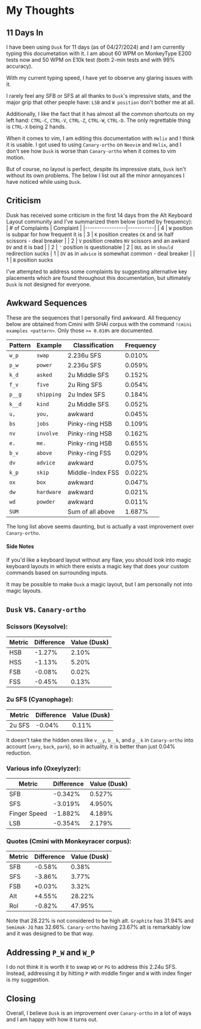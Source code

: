 # My Thoughts
<!-- toc -->

## 11 Days In
I have been using `Dusk` for 11 days (as of 04/27/2024) and I am currently typing this documetation with it. I am about 60 WPM on MonkeyType E200 tests now and 50 WPM on E10k test (both 2-min tests and with 99% accuracy).

With my current typing speed, I have yet to observe any glaring issues with it. 

I rarely feel any SFB or SFS at all thanks to `Dusk`'s impressive stats, and the major grip that other people have: `LSB` and `W position` don't bother me at all. 

Additionally, I like the fact that it has almost all the common shortcuts on my left hand: 
`CTRL-C`, `CTRL-V`, `CTRL-Z`, `CTRL-W`, `CTRL-D`. The only regrettable thing is `CTRL-X` being 2 hands.

When it comes to vim, I am editing this documentation with `Helix` and I think it is usable. I got used to using `Canary-ortho` on `Neovim` and `Helix`, and I don't see how `Dusk` is worse than `Canary-ortho` when it comes to vim motion.


But of course, no layout is perfect, despite its impressive stats, `Dusk` isn't without its own problems. The below I list out all the minor annoyances I have noticed while using `Dusk`.

## Criticism
Dusk has received some criticism in the first 14 days from the Alt Keyboard Layout community and I've summarized them below (sorted by frequency):
| # of Complaints | Complaint |
|-----------------|-----------|
|       4         | `W` position is subpar for how frequent it is
|       3         | `K` position creates `CK` and `SK` half scissors - deal breaker |
|       2         | `V` position creates `NV` scissors and an awkard `DV` and it is bad |
|       2         | `'` position is questionable
|       2         | `OUL` as in `should` redirection sucks
|       1         | `DV` as in `advice` is somewhat common - deal breaker |
|       1         | `B` position sucks

I've attempted to address some complaints by suggesting alternative key placements which are found throughout this documentation, but ultimately `Dusk` is not designed for everyone.

## Awkward Sequences
These are the sequences that I personally find awkward.
All frequency below are obtained from Cmini with SHAI corpus
with the command ```!cmini examples <pattern>```. Only those `>= 0.010%` are documented.

| Pattern | Example    | Classification   | Frequency| 
|---------|------------|------------------|----------|
| `w_p`   | `swap`     | 2.236u SFS       | 0.010%   |
| `p_w`   | `power`    | 2.236u SFS       | 0.059%   |
| `k_d`   | `asked`    | 2u Middle SFS    | 0.152%   |
| `f_v`   | `five`     | 2u Ring SFS      | 0.054%   |
| `p__g`  | `shipping` | 2u Index SFS     | 0.184%   |
| `k__d`  | `kind`     | 2u Middle SFS    | 0.052%   |
| `u,`    | `you,`     | awkward          | 0.045%   |
| `bs`    | `jobs`     | Pinky-ring HSB   | 0.109%   |
| `nv`    | `involve`  | Pinky-ring HSB   | 0.162%   |
| `e.`    | `me.`      | Pinky-ring HSB   | 0.655%   |
| `b_v`   | `above`    | Pinky-ring FSS   | 0.029%   |
| `dv`    | `advice`   | awkward          | 0.075%   |
| `k_p`   | `skip`     | Middle-Index FSS | 0.022%   |
| `ox`    | `box`      | awkward          | 0.047%   |
| `dw`    | `hardware` | awkward          | 0.021%   |
| `wd`    | `powder`   | awkward          | 0.011%   | 
| `SUM`   |            | Sum of all above | 1.687%   | 

The long list above seems daunting, but is actually a vast improvement over `Canary-ortho`.

#### Side Notes
If you'd like a keyboard layout without any flaw, you should look into magic keyboard layouts in which there exists a magic key that does your custom commands based on surrounding inputs.

It may be possible to make `Dusk` a magic layout, but I am personally not into magic layouts.

## `Dusk` vs. `Canary-ortho`

### Scissors (Keysolve):
| Metric | Difference | Value (Dusk) |
|--------|------------|-------|
|  HSB   |  -1.27%    | 2.10% |
|  HSS   |  -1.13%    | 5.20% |
|  FSB   |  -0.08%    | 0.02% |
|  FSS   |  -0.45%    | 0.13% |

### 2u SFS (Cyanophage):
| Metric | Difference | Value (Dusk) |
|--------|------------|-------|
|  2u SFS   |  -0.04%    | 0.11% |

It doesn't take the hidden ones like `v__y`, `b__k`, and `p__k` in `Canary-ortho` into account (`very`, `back`, `park`), so in actuality, it is better than just 0.04% reduction.

### Various info (Oxeylyzer):
| Metric | Difference | Value (Dusk) |
|--------|------------|-------|
|  SFB   |  -0.342%    | 0.527% |
|  SFS   |  -3.019%    | 4.950% |
|  Finger Speed   |  -1.882%    | 4.189% |
|  LSB   |  -0.354%    | 2.179% |

### Quotes (Cmini with Monkeyracer corpus):
| Metric | Difference | Value (Dusk) |
|--------|------------|--------|
|  SFB   |  -0.58%    | 0.38%  |
|  SFS   |  -3.86%    | 3.77%  |
|  FSB   |  +0.03%    | 3.32%  |
|  Alt   |  +4.55%    | 28.22% |
|  Rol   |  -0.82%    | 47.95% |

Note that 28.22% is not considered to be high alt. `Graphite` has 31.94% and `Semimak-JQ` has 32.66%. `Canary-ortho` having 23.67% alt is remarkably low and it was designed to be that way.

## Addressing `P_W` and `W_P`
I do not think it is worth it to swap `WQ` or `PG` to address this 2.24u SFS. Instead, addressing it by hitting `P` with middle finger and `W` with index finger is my suggestion.

## Closing
Overall, I believe `Dusk` is an improvement over `Canary-ortho` in a lot of ways and I am happy with how it turns out.
